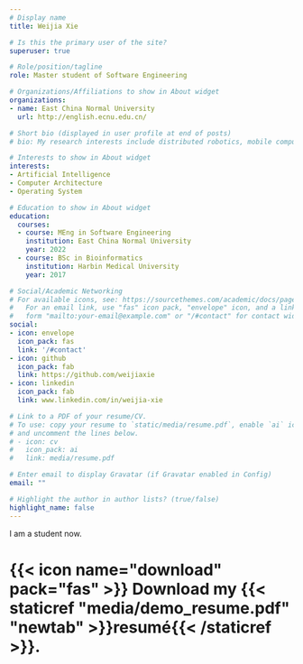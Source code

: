 ```yaml
---
# Display name
title: Weijia Xie

# Is this the primary user of the site?
superuser: true

# Role/position/tagline
role: Master student of Software Engineering

# Organizations/Affiliations to show in About widget
organizations:
- name: East China Normal University
  url: http://english.ecnu.edu.cn/

# Short bio (displayed in user profile at end of posts)
# bio: My research interests include distributed robotics, mobile computing and programmable matter.

# Interests to show in About widget
interests:
- Artificial Intelligence
- Computer Architecture
- Operating System

# Education to show in About widget
education:
  courses:
  - course: MEng in Software Engineering
    institution: East China Normal University
    year: 2022
  - course: BSc in Bioinformatics
    institution: Harbin Medical University
    year: 2017

# Social/Academic Networking
# For available icons, see: https://sourcethemes.com/academic/docs/page-builder/#icons
#   For an email link, use "fas" icon pack, "envelope" icon, and a link in the
#   form "mailto:your-email@example.com" or "/#contact" for contact widget.
social:
- icon: envelope
  icon_pack: fas
  link: '/#contact'
- icon: github
  icon_pack: fab
  link: https://github.com/weijiaxie
- icon: linkedin
  icon_pack: fab
  link: www.linkedin.com/in/weijia-xie

# Link to a PDF of your resume/CV.
# To use: copy your resume to `static/media/resume.pdf`, enable `ai` icons in `params.toml`, 
# and uncomment the lines below.
# - icon: cv
#   icon_pack: ai
#   link: media/resume.pdf

# Enter email to display Gravatar (if Gravatar enabled in Config)
email: ""

# Highlight the author in author lists? (true/false)
highlight_name: false
---
```


I am a student now.

# {{< icon name="download" pack="fas" >}} Download my {{< staticref "media/demo_resume.pdf" "newtab" >}}resumé{{< /staticref >}}.

